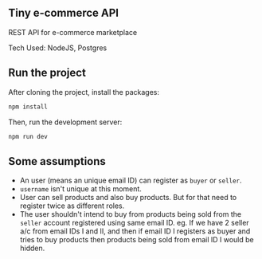 ## Tiny e-commerce API

REST API for e-commerce marketplace

Tech Used: NodeJS, Postgres

## Run the project

After cloning the project, install the packages:

```bash
npm install
```

Then, run the development server:

```bash
npm run dev
```

## Some assumptions

- An user (means an unique email ID) can register as `buyer` or `seller`.
- `username` isn't unique at this moment.
- User can sell products and also buy products. But for that need to register twice as different roles.
- The user shouldn't intend to buy from products being sold from the `seller` account registered using same email ID. eg. If we have 2 seller a/c from email IDs I and II, and then if email ID I registers as buyer and tries to buy products then products being sold from email ID I would be hidden.
